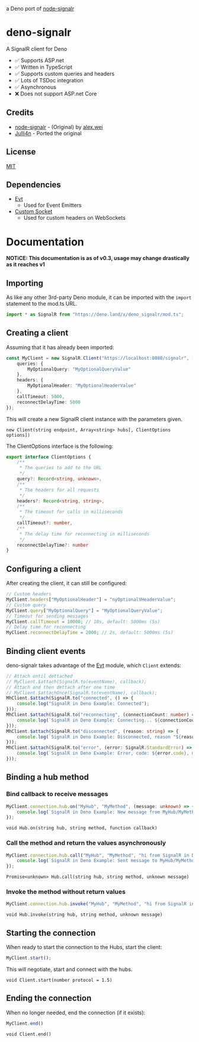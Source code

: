 a Deno port of [node-signalr](https://github.com/alex8088/node-signalr)
# deno-signalr
 A SignalR client for Deno
* ✅ Supports ASP.net
* ✅ Written in TypeScript
* ✅ Supports custom queries and headers
* ✅ Lots of TSDoc integration
* ✅ Asynchronous
* ❌ Does not support ASP.net Core


## Credits
 * [node-signalr](https://github.com/alex8088/node-signalr) - (Original) by [alex.wei](https://github.com/alex8088)
 * [Julli4n](https://github.com/Julli4n) - Ported the original


## License
[MIT](./LICENSE)


## Dependencies
* [Evt](https://deno.land/x/evt)
  * Used for Event Emitters
* [Custom Socket](https://deno.land/x/custom_socket)
  * Used for custom headers on WebSockets


# Documentation
**NOTiCE: This documentation is as of v0.3, usage may change drastically as it reaches v1**


## Importing
As like any other 3rd-party Deno module, it can be imported with the `import` statement to the mod.ts URL.
```typescript
import * as SignalR from "https://deno.land/x/deno_signalr/mod.ts";
```


## Creating a client
Assuming that it has already been imported:
```typescript
const MyClient = new SignalR.Client("https://localhost:8080/signalr", [ "MyTestHub" ], { 
    queries: {
        MyOptionalQuery: "MyOptionalQueryValue"
    },
    headers: {
        MyOptionalHeader: "MyOptionalHeaderValue"
    },
    callTimeout: 5000,
    reconnectDelayTime: 5000
});
```
This will create a new SignalR client instance with the parameters given.

`
new Client(string endpoint, Array<string> hubs[, ClientOptions options])
`


The ClientOptions interface is the following:


```typescript
export interface ClientOptions {
    /**
     * The queries to add to the URL
     */
    query?: Record<string, unknown>,
    /**
     * The headers for all requests
     */
    headers?: Record<string, string>,
    /**
     * The timeout for calls in milliseconds
     */
    callTimeout?: number,
    /**
     * The delay time for reconnecting in milliseconds
     */
    reconnectDelayTime?: number
}
```


## Configuring a client
After creating the client, it can still be configured:
```typescript
// Custom headers
MyClient.headers["MyOptionalHeader"] = "nyOptionalVHeaderValue";
// Custom query
MyClient.query["MyOptionalQuery"] = "MyOptionalQueryValue";
// Timeout for sending messages
MyClient.callTimeout = 10000; // 10s, default: 5000ms (5s)
// Delay time for reconnecting
MyClient.reconnectDelayTime = 2000; // 2s, default: 5000ms (5s)
```


## Binding client events
deno-signalr takes advantage of the [Evt](https://deno.land/x/evt) module, which `Client` extends:
```typescript
// Attach until dettached
// MyClient.$attach(SignalR.to(eventName), callback);
// Attach and then dettach after one time
// MyClient.$attachOnce(SignalR.to(eventName), callback);
MhClient.$attach(SignalR.to("connected", () => {
    console.log("SignalR in Deno Example: Connected");
}));
MhClient.$attach(SignalR.to("reconnecting", (connectionCount: number) => {
    console.log(`SignalR in Deno Example: Connecting... ${connectionCount} tries`);
}));
MhClient.$attach(SignalR.to("disconnected", (reason: string) => {
    console.log(`SignalR in Deno Example: Disconnected, reason "${reason}"`);
}));
MhClient.$attach(SignalR.to("error", (error: SignalR.StandardError) => {
    console.log(`SignalR in Deno Example: Error, code: ${error.code}, message: ${typeof(error.message) === "string" ? error.message : "none"}`);
}));
```


## Binding a hub method

### Bind callback to receive messages
```typescript
MyClient.connection.hub.on("MyHub", "MyMethod", (message: unknown) => {
    console.log(`SignalR in Deno Example: New message from MyHub/MyMethod: ${message.toString()}`);
});
```

`
void Hub.on(string hub, string method, function callback)
`


### Call the method and return the values asynchronously
```typescript
MyClient.connection.hub.call("MyHub", "MyMethod", "hi from SignalR in Deno!").then((result: boolean) => {
    console.log(`SignalR in Deno Example: Sent message to MyHub/MyMethod success: ${result.toString()}`);
});
```

`
Promise<unknown> Hub.call(string hub, string method, unknown message)
`


### Invoke the method without return values
```typescript
MyClient.connection.hub.invoke("MyHub", "MyMethod", "hi from SignalR in Deno!");
```

`
void Hub.invoke(string hub, string method, unknown message)
`


## Starting the connection
When ready to start the connection to the Hubs, start the client:
```typescript
MyClient.start();
```
This will negotiate, start and connect with the hubs.

`
void Client.start(number protocol = 1.5)
`


## Ending the connection
When no longer needed, end the connection (if it exists):
```typescript
MyClient.end()
```

`
void Client.end()
`